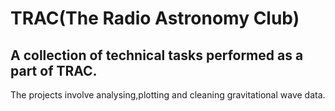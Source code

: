 # TRAC(The Radio Astronomy Club)
## A collection of technical tasks performed as a part of TRAC.

The projects involve analysing,plotting and cleaning gravitational wave data.


